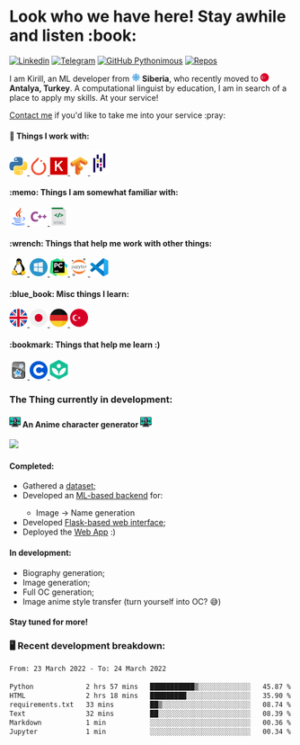 <h1> Look who we have here! Stay awhile and listen :book: </h1>

[![Linkedin](https://img.shields.io/badge/-kirnikolaev-blue?style=flat&logo=Linkedin&logoColor=white&link=https://www.linkedin.com/in/kirnikolaev/)](https://www.linkedin.com/in/kirnikolaev/)
[![Telegram](https://img.shields.io/badge/-Ophelion-0088cc?style=flat&logo=Telegram&logoColor=white&link=https://web.telegram.org/#/im?p=@Ophelion)](https://web.telegram.org/#/im?p=@Ophelion)
[![GitHub Pythonimous](https://img.shields.io/github/followers/Pythonimous?label=follow&style=social)](https://github.com/Pythonimous)
[![Repos](https://badges.pufler.dev/repos/Pythonimous)](https://badges.pufler.dev)

<p>I am Kirill, an ML developer from
   <img alt="Siberia" title="Siberia" width="15px" src="https://raw.githubusercontent.com/Pythonimous/Pythonimous/main/assets/geo/snow.svg"> <b>Siberia</b>, who recently moved to <img alt="Turkey" title="Turkey" width="15px" src="https://raw.githubusercontent.com/Pythonimous/Pythonimous/main/assets/geo/turkey.svg" /> <b>Antalya, Turkey</b>. A computational linguist by education, I am in search of a place to apply my skills. At your service!</p>
<p><a href="mailto:kir.nikolaev7@gmail.com">Contact me</a> if you'd like to take me into your service :pray:</p> 

<h4> 🔭 Things I work with: </h4>
<!-- languages -->
<a href="https://www.python.org/">
   <img alt="Python" title="Python" width="32px" src="https://raw.githubusercontent.com/Pythonimous/Pythonimous/main/assets/python.svg" />
</a>
<!-- tools -->
<a href="https://pytorch.org/">
   <img alt="Pytorch" title="Pytorch" width="32px" src="https://raw.githubusercontent.com/Pythonimous/Pythonimous/main/assets/pytorch.svg" />
</a>
<a href="https://keras.io/">
   <img alt="Keras" title="Keras" width="32px" src="https://raw.githubusercontent.com/Pythonimous/Pythonimous/main/assets/keras.png" />
</a>
<a href="https://www.tensorflow.org/">
   <img alt="Tensorflow" title="Tensorflow" width="32px" src="https://raw.githubusercontent.com/Pythonimous/Pythonimous/main/assets/tensorflow.svg" />
</a>
<a href="https://pandas.pydata.org/">
   <img alt="Pandas" title="Pandas" width="32px" src="https://raw.githubusercontent.com/Pythonimous/Pythonimous/main/assets/pandas.svg" />
</a>

<h4> :memo: Things I am somewhat familiar with: </h4>
<!-- languages -->
<a href="https://www.java.com/">
   <img alt="Java" title="Python" width="32px" src="https://raw.githubusercontent.com/Pythonimous/Pythonimous/main/assets/java.svg" />
</a>
<a href="https://en.cppreference.com/w/">
   <img alt="C++" title="C++" width="32px" src="https://raw.githubusercontent.com/Pythonimous/Pythonimous/main/assets/cpp.svg" />
</a>
<a href="https://html.spec.whatwg.org/multipage/">
   <img alt="HTML" title="HTML" width="32px" src="https://raw.githubusercontent.com/Pythonimous/Pythonimous/main/assets/html.svg" />
</a>

<h4> :wrench: Things that help me work with other things: </h4>
<!-- OS -->
<a href="https://www.linux.org/">
   <img alt="Linux" title="Linux" width="32px" src="https://raw.githubusercontent.com/Pythonimous/Pythonimous/main/assets/linux.svg" />
</a>
<!-- tools -->
<a href="https://www.microsoft.com/en-us/windows">
   <img alt="Windows" title="Windows" width="32px" src="https://raw.githubusercontent.com/Pythonimous/Pythonimous/main/assets/windows.svg" />
</a>
<a href="https://www.jetbrains.com/pycharm/">
   <img alt="Pycharm" title="Pycharm" width="32px" src="https://raw.githubusercontent.com/Pythonimous/Pythonimous/main/assets/pycharm.svg" />
</a>
<a href="https://jupyter.org/">
   <img alt="Jupyter" title="Jupyter" width="32px" src="https://raw.githubusercontent.com/Pythonimous/Pythonimous/main/assets/jupyter.svg" />
</a>
<a href="https://code.visualstudio.com/">
   <img alt="VSC" title="VSC" width="32px" src="https://raw.githubusercontent.com/Pythonimous/Pythonimous/main/assets/vsc.svg" />
</a>

<h4> :blue_book: Misc things I learn: </h4>
<!-- languages -->
<a href="https://www.urbandictionary.com/">
   <img alt="english" title="english" width="32px" src="https://raw.githubusercontent.com/Pythonimous/Pythonimous/main/assets/geo/uk.svg" />
</a>
<a href="https://jisho.org">
   <img alt="japanese" title="japanese" width="32px" src="https://raw.githubusercontent.com/Pythonimous/Pythonimous/main/assets/geo/japan.svg" />
</a>
<a href="https://www.linguee.com/english-german">
   <img alt="german" title="german" width="32px" src="https://raw.githubusercontent.com/Pythonimous/Pythonimous/main/assets/geo/germany.svg" />
</a>
<a href="https://translate.google.com">
   <img alt="turkish" title="turkish" width="32px" src="https://raw.githubusercontent.com/Pythonimous/Pythonimous/main/assets/geo/turkey.svg" />
</a>

<h4> :bookmark: Things that help me learn :) </h4>
<a href="https://www.urbandictionary.com/">
   <img alt="english" title="english" width="32px" src="https://raw.githubusercontent.com/Pythonimous/Pythonimous/main/assets/anki.png" />
</a>
<a href="https://jisho.org">
   <img alt="japanese" title="japanese" width="32px" src="https://raw.githubusercontent.com/Pythonimous/Pythonimous/main/assets/coursera.png" />
</a>
<a href="https://www.linguee.com/english-german">
   <img alt="german" title="german" width="32px" src="https://raw.githubusercontent.com/Pythonimous/Pythonimous/main/assets/khan.png" />
</a>

<h3> The Thing currently in development: </h3>
<h4><img alt="anime" title="anime" width="20px" src="https://raw.githubusercontent.com/Pythonimous/Pythonimous/main/assets/anime.png"> An Anime character generator <img alt="anime" title="anime" width="20px" src="https://raw.githubusercontent.com/Pythonimous/Pythonimous/main/assets/anime.png"></h4>
<img src="https://raw.githubusercontent.com/Pythonimous/Pythonimous/main/assets/gifs/namegen.gif" width="700" />
<h4>Completed:</h4>
<ul>
   <li>Gathered a <a href="https://www.kaggle.com/datasets/37798ba55fed88400b584cd0df4e784317eb7a6708e02fd5a650559fb4598353">dataset</a>;</li>
   <li>Developed an <a href="https://github.com/Pythonimous/ficbot">ML-based backend</a> for:</li>
   <ul>
      <li> Image -> Name generation
   </ul>
   <li>Developed <a href="https://github.com/Pythonimous/ficbot-web">Flask-based web interface</a>;</li>
   <li>Deployed the <a href="https://ficbotweb.herokuapp.com/">Web App</a> :)</li>
</ul>
<h4>In development:</h4>
<ul>
   <li>Biography generation;</li>
   <li>Image generation;</li>
   <li>Full OC generation;</li>
   <li>Image anime style transfer (turn yourself into OC? 😅)</li>
</ul>
<h4>Stay tuned for more!</h4>

<h3> 🖥️ Recent development breakdown: </h3>
<!--START_SECTION:waka-->

```text
From: 23 March 2022 - To: 24 March 2022

Python             2 hrs 57 mins   ███████████▒░░░░░░░░░░░░░   45.87 %
HTML               2 hrs 18 mins   █████████░░░░░░░░░░░░░░░░   35.90 %
requirements.txt   33 mins         ██▒░░░░░░░░░░░░░░░░░░░░░░   08.74 %
Text               32 mins         ██░░░░░░░░░░░░░░░░░░░░░░░   08.39 %
Markdown           1 min           ░░░░░░░░░░░░░░░░░░░░░░░░░   00.36 %
Jupyter            1 min           ░░░░░░░░░░░░░░░░░░░░░░░░░   00.34 %
```

<!--END_SECTION:waka-->
<!--
**Pythonimous/Pythonimous** is a ✨ _special_ ✨ repository because its `README.md` (this file) appears on your GitHub profile.

Here are some ideas to get you started:

- 🔭 I’m currently working on ...
- 🌱 I’m currently learning ...
- 👯 I’m looking to collaborate on ...
- 🤔 I’m looking for help with ...
- 💬 Ask me about ...
- 📫 How to reach me: ...
- 😄 Pronouns: ...
- ⚡ Fun fact: ...
-->

